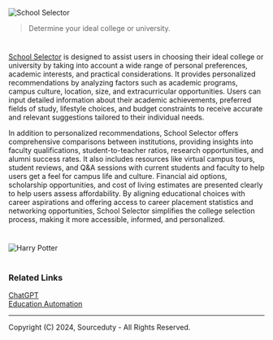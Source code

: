 ![School Selector](https://github.com/user-attachments/assets/77ce3113-fd33-40cf-8ce1-6ddc46ba7c0c)

> Determine your ideal college or university.
 
#

[School Selector](https://chatgpt.com/g/g-U1rNmqPa2-school-selector) is designed to assist users in choosing their ideal college or university by taking into account a wide range of personal preferences, academic interests, and practical considerations. It provides personalized recommendations by analyzing factors such as academic programs, campus culture, location, size, and extracurricular opportunities. Users can input detailed information about their academic achievements, preferred fields of study, lifestyle choices, and budget constraints to receive accurate and relevant suggestions tailored to their individual needs.

In addition to personalized recommendations, School Selector offers comprehensive comparisons between institutions, providing insights into faculty qualifications, student-to-teacher ratios, research opportunities, and alumni success rates. It also includes resources like virtual campus tours, student reviews, and Q&A sessions with current students and faculty to help users get a feel for campus life and culture. Financial aid options, scholarship opportunities, and cost of living estimates are presented clearly to help users assess affordability. By aligning educational choices with career aspirations and offering access to career placement statistics and networking opportunities, School Selector simplifies the college selection process, making it more accessible, informed, and personalized.

#

![Harry Potter](https://github.com/user-attachments/assets/a65dd499-e1b4-4a30-b738-a4a45c81cea4)

#
### Related Links

[ChatGPT](https://github.com/sourceduty/ChatGPT)
<br>
[Education Automation](https://chatgpt.com/g/g-uabE6LUIV-education-automation)

***
Copyright (C) 2024, Sourceduty - All Rights Reserved.
